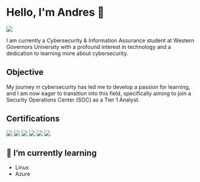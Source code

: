 <!--
### Hi there 👋

**Andres-in-Cybersecurity/Andres-in-Cybersecurity** is a ✨ _special_ ✨ repository because its `README.md` (this file) appears on your GitHub profile.

Here are some ideas to get you started:

- 🔭 I’m currently working on ...
- 🌱 I’m currently learning ...
- 🤔 I’m looking for help with ...
- 📫 How to reach me: ...
- ⚡ Fun fact: ...
-->

# Hello, I'm Andres 👋
<a href="https://www.linkedin.com/in/andres-amaro1/"><img src="https://img.shields.io/badge/-LinkedIn-0072b1?&style=for-the-badge&logo=linkedin&logoColor=white"/></a>

I am currently a Cybersecurity & Information Assurance student at Western Governors University with a profound interest in technology and a dedication to learning more about cybersecurity.

## Objective

My journey in cybersecurity has led me to develop a passion for learning, and I am now eager to transition into this field, specifically aiming to join a Security Operations Center (SOC) as a Tier 1 Analyst.

## Certifications

<div>
<a href="https://www.credly.com/badges/053e9cb2-28a0-428c-9825-f8f4bfda0a28"><img src="https://img.shields.io/badge/-CySA%2B-FF0000?&style=for-the-badge&logo=CompTIA&logoColor=white"/></a>
<a href="https://www.credly.com/badges/b4e7efc8-70f5-40fb-b884-2ed5fedd6b55"><img src="https://img.shields.io/badge/-Security%2B-FF0000?&style=for-the-badge&logo=CompTIA&logoColor=white"/></a>
<a href="https://www.credly.com/badges/0e70fd7e-b193-4cc2-bf8e-777dfd160fff"><img src="https://img.shields.io/badge/-Network%2B-007ACC?&style=for-the-badge&logo=CompTIA&logoColor=white"/></a>
<a href="https://www.credly.com/badges/77db4139-f18d-45d2-ba86-2024258b9cd4"><img src="https://img.shields.io/badge/-A%2B-4D4D4D?&style=for-the-badge&logo=CompTIA&logoColor=white"/></a>
<a href="https://www.credly.com/badges/c0a9a2db-c36a-4c9c-8388-14b41fbaf036"><img src="https://img.shields.io/badge/-Google_IT_Support-006400?&style=for-the-badge&logoColor=white"/></a>
<a href="https://www.credly.com/badges/6d2c9dad-b910-4326-96d7-c7d98a03d37e"><img src="https://img.shields.io/badge/-CCNA%3A%20Intro%20to%20Networks-FF0000?style=for-the-badge&logo=Cisco&logoColor=white"/></a>
</div>

## 🌱 I’m currently learning

- Linux
- Azure

<!--

## Skills

| Skill                                         | Associated Project         |
|-----------------------------------------------|----------------------------|
| SIEM Implementation and Log Analysis          | <a href="https://google.com">Detection Lab</a>|
| Network Traffic Monitoring and Attack Detection | <a href="https://google.com">Detection Lab</a>|
| Security Automation with Shuffle SOAR         | SOC Automation Lab|
| Incident Response Planning and Execution      | SOC Automation Lab|
| Case Management with TheHive                  | SOC Automation Lab|
| Scripting and Automation for Threat Mitigation | SOC Automation Lab|

-->

<!--

## Tools

### Network
<div>
    <img src="https://img.shields.io/badge/-Wireshark-1679A7?&style=for-the-badge&logo=Wireshark&logoColor=white" />
    <img src="https://img.shields.io/badge/-Suricata-EF3B2D?&style=for-the-badge&logo=Suricata&logoColor=white" />
    <img src="https://img.shields.io/badge/-Zeek-777BB4?&style=for-the-badge&logo=Zeek&logoColor=white" />
</div>

### Endpoint
<div>
    <img src="https://img.shields.io/badge/-Microsoft_Defender_for_Endpoint-00A4EF?&style=for-the-badge&logo=Microsoft&logoColor=white" />
    <img src="https://img.shields.io/badge/-Velociraptor-4B275F?&style=for-the-badge&logo=Velociraptor&logoColor=white" />
</div>

### SIEM
<div>
    <img src="https://img.shields.io/badge/-Microsoft_Sentinel-0078D4?&style=for-the-badge&logo=Microsoft&logoColor=white" />
    <img src="https://img.shields.io/badge/-Splunk-000000?&style=for-the-badge&logo=Splunk&logoColor=white" />
    <img src="https://img.shields.io/badge/-Elastic-005571?&style=for-the-badge&logo=Elastic&logoColor=white" />
</div>

-->

<!--

## Projects

- Detection Lab
- SOC Automation Project

-->
